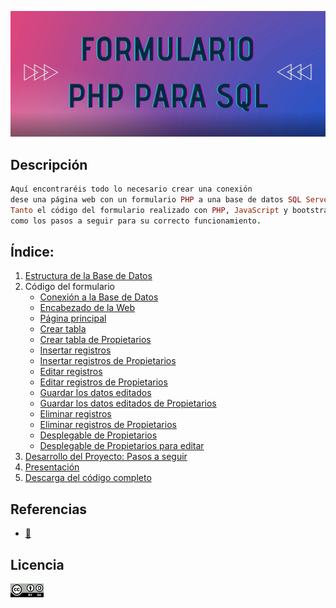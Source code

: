 ![logo](https://github.com/anasalasro/FormularioPHPySQL/blob/main/Banner/banner.PNG)

## Descripción

``` ruby
Aquí encontraréis todo lo necesario crear una conexión 
dese una página web con un formulario PHP a una base de datos SQL Server.
Tanto el código del formulario realizado con PHP, JavaScript y bootstrarp 4 
como los pasos a seguir para su correcto funcionamiento.
```
## Índice:
1. [ Estructura de la Base de Datos ](https://github.com/anasalasro/FormularioPHPySQL/blob/main/BaseDatosMascotas.md) 
2. Código del formulario  
    - [ Conexión a la Base de Datos ](https://github.com/anasalasro/FormularioPHPySQL/blob/main/ConexionBD.md) 
    - [ Encabezado de la Web ](https://github.com/anasalasro/FormularioPHPySQL/blob/main/Encabezado.md) 
    - [ Página principal ](https://github.com/anasalasro/FormularioPHPySQL/blob/main/index.md) 
    - [ Crear tabla ](https://github.com/anasalasro/FormularioPHPySQL/blob/main/CrearLista.md) 
    - [ Crear tabla de Propietarios ](https://github.com/anasalasro/FormularioPHPySQL/blob/main/CrearListaPropietarios.md)
    - [ Insertar registros ](https://github.com/anasalasro/FormularioPHPySQL/blob/main/InsertarRegistro.md) 
    - [ Insertar registros de Propietarios ](https://github.com/anasalasro/FormularioPHPySQL/blob/main/InsertarPropietario.md) 
    - [ Editar registros ](https://github.com/anasalasro/FormularioPHPySQL/blob/main/EditarRegistro.md) 
    - [ Editar registros de Propietarios ](https://github.com/anasalasro/FormularioPHPySQL/blob/main/EditarRegistroPropietarios.md) 
    - [ Guardar los datos editados ](https://github.com/anasalasro/FormularioPHPySQL/blob/main/GuardarDatosEditados.md) 
    - [ Guardar los datos editados de Propietarios ](https://github.com/anasalasro/FormularioPHPySQL/blob/main/GuardarDatosEditadosPropietarios.md) 
    - [ Eliminar registros ](https://github.com/anasalasro/FormularioPHPySQL/blob/main/EliminarRegistros.md) 
    - [ Eliminar registros de Propietarios ](https://github.com/anasalasro/FormularioPHPySQL/blob/main/EliminarRegistroPropietario.md)
    - [ Desplegable de Propietarios ](https://github.com/anasalasro/FormularioPHPySQL/blob/main/SelectPropietarios.md)
    - [ Desplegable de Propietarios para editar ](https://github.com/anasalasro/FormularioPHPySQL/blob/main/SelectPropietariosEditar.md)  
3. [ Desarrollo del Proyecto: Pasos a seguir ](https://github.com/anasalasro/FormularioPHPySQL/blob/main/ProyectoFinal-AnaSalas.pdf)
5. [ Presentación ](https://github.com/anasalasro/FormularioPHPySQL/blob/main/Banner/Presentaci%C3%B3nProyecto-AnaSalas.pdf)  
6. [ Descarga del código completo ](https://github.com/anasalasro/FormularioPHPySQL/tree/main/CodigoCompleto) 

## Referencias

- [ :open_file_folder: ](https://github.com/anasalasro/FormularioPHPySQL/blob/main/Referencias.md)  

## Licencia

![Licencia](https://github.com/anasalasro/Linux-Script/blob/main/ImagenesLinux/licencia.png)  


